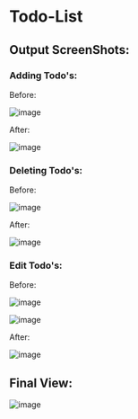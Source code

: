 # Todo-List

## Output ScreenShots:

### Adding Todo's:

Before:

![image](https://github.com/AmulyaShetty11/Todo-List/assets/137149903/012bb30d-46bc-4522-abec-2e7d7382d30f)

After:

![image](https://github.com/AmulyaShetty11/Todo-List/assets/137149903/c0aceb82-86c4-450d-9c18-a5c632d4f5b0)

### Deleting Todo's:

Before:

![image](https://github.com/AmulyaShetty11/Todo-List/assets/137149903/58a0d6d2-e3cb-4baf-b719-a2a53ff912cd)

After:

![image](https://github.com/AmulyaShetty11/Todo-List/assets/137149903/f27c1c0d-ea55-4cf3-b5a0-2e45418157fe)

### Edit Todo's:

Before:

![image](https://github.com/AmulyaShetty11/Todo-List/assets/137149903/19d5ffdc-1f17-4c70-996a-c9576aea1636)

![image](https://github.com/AmulyaShetty11/Todo-List/assets/137149903/1464f702-6446-4cac-a956-4719c4a3ce32)

After:

![image](https://github.com/AmulyaShetty11/Todo-List/assets/137149903/59e9839c-00b9-4c6b-9106-16c38febb808)

## Final View:

![image](https://github.com/AmulyaShetty11/Todo-List/assets/137149903/481f9910-a4c4-47b9-8e96-6b0e90d65da2)
